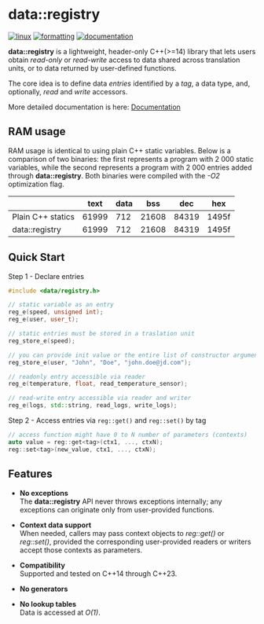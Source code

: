 # data::registry

[![linux](https://github.com/vladislavmarkov/data_registry/actions/workflows/linux.yml/badge.svg)](https://github.com/vladislavmarkov/data_registry/actions/workflows/linux.yml)
[![formatting](https://github.com/vladislavmarkov/data_registry/actions/workflows/formatting.yml/badge.svg)](https://github.com/vladislavmarkov/data_registry/actions/workflows/formatting.yml)
[![documentation](https://github.com/vladislavmarkov/data_registry/actions/workflows/docs.yml/badge.svg)](https://github.com/vladislavmarkov/data_registry/actions/workflows/docs.yml)

**data::registry** is a lightweight, header-only C++(>=14) library that lets users
obtain *read-only* or *read-write* access to data shared across translation
units, or to data returned by user-defined functions.

The core idea is to define data *entries* identified by a *tag*, a data type,
and, optionally, *read* and *write* accessors.

More detailed documentation is here: [Documentation](https://vladislavmarkov.github.io/data_registry)

## RAM usage

RAM usage is identical to using plain C++ static variables. Below is a
comparison of two binaries: the first represents a program with 2 000 static
variables, while the second represents a program with 2 000 entries added
through **data::registry**.
Both binaries were compiled with the *-O2* optimization flag.

|                   |   text |   data |   bss |   dec |   hex |
|-------------------|--------|--------|-------|-------|-------|
| Plain C++ statics |  61999 |    712 | 21608 | 84319 | 1495f |
|    data::registry |  61999 |    712 | 21608 | 84319 | 1495f |

## Quick Start

Step 1 - Declare entries

```cpp
#include <data/registry.h>

// static variable as an entry
reg_e(speed, unsigned int);
reg_e(user, user_t);

// static entries must be stored in a traslation unit
reg_store_e(speed); 

// you can provide init value or the entire list of constructor arguments
reg_store_e(user, "John", "Doe", "john.doe@jd.com");

// readonly entry accessible via reader
reg_e(temperature, float, read_temperature_sensor);

// read-write entry accessible via reader and writer
reg_e(logs, std::string, read_logs, write_logs); 
```

Step 2 - Access entries via `reg::get()` and `reg::set()` by tag

```cpp
// access function might have 0 to N number of parameters (contexts)
auto value = reg::get<tag>(ctx1, ..., ctxN);
reg::set<tag>(new_value, ctx1, ..., ctxN);
```

## Features

- **No exceptions**  
 The **data::registry** API never throws exceptions
 internally; any exceptions can originate only from user-provided functions.

- **Context data support**  
 When needed, callers may pass context objects to
 *reg::get()* or *reg::set()*, provided the corresponding user-provided readers
 or writers accept those contexts as parameters.

- **Compatibility**  
 Supported and tested on C++14 through C++23.

- **No generators**

- **No lookup tables**  
 Data is accessed at *O(1)*.
